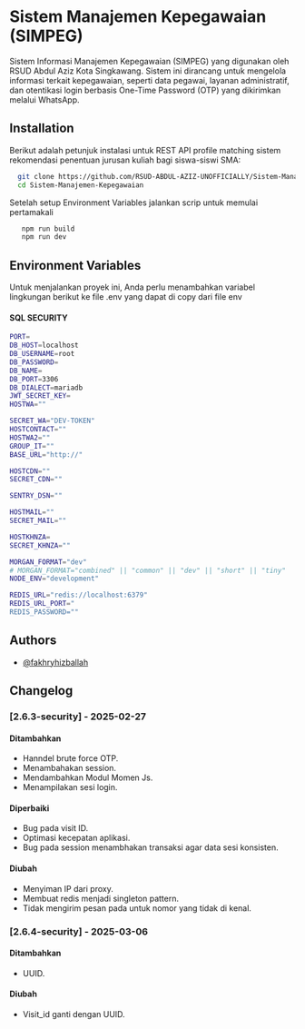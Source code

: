 
# Sistem Manajemen Kepegawaian (SIMPEG)

Sistem Informasi Manajemen Kepegawaian (SIMPEG) yang digunakan oleh RSUD Abdul Aziz Kota Singkawang. Sistem ini dirancang untuk mengelola informasi terkait kepegawaian, seperti data pegawai, layanan administratif, dan otentikasi login berbasis One-Time Password (OTP) yang dikirimkan melalui WhatsApp.



## Installation
Berikut adalah petunjuk instalasi untuk REST API profile matching sistem rekomendasi penentuan jurusan kuliah bagi siswa-siswi SMA:

```bash
  git clone https://github.com/RSUD-ABDUL-AZIZ-UNOFFICIALLY/Sistem-Manajemen-Kepegawaian.git
  cd Sistem-Manajemen-Kepegawaian
```

Setelah setup Environment Variables jalankan scrip
untuk memulai pertamakali
```bash
   npm run build
   npm run dev
```
## Environment Variables

Untuk menjalankan proyek ini, Anda perlu menambahkan variabel lingkungan berikut ke file .env yang dapat di copy dari file env

#### SQL SECURITY
```bash
PORT=
DB_HOST=localhost
DB_USERNAME=root
DB_PASSWORD=
DB_NAME=
DB_PORT=3306
DB_DIALECT=mariadb
JWT_SECRET_KEY=
HOSTWA=""

SECRET_WA="DEV-TOKEN"
HOSTCONTACT=""
HOSTWA2=""
GROUP_IT=""
BASE_URL="http://"

HOSTCDN=""
SECRET_CDN=""

SENTRY_DSN=""

HOSTMAIL=""
SECRET_MAIL=""

HOSTKHNZA=
SECRET_KHNZA=""

MORGAN_FORMAT="dev"
# MORGAN_FORMAT="combined" || "common" || "dev" || "short" || "tiny"
NODE_ENV="development"

REDIS_URL="redis://localhost:6379"
REDIS_URL_PORT="
REDIS_PASSWORD=""

```

## Authors

- [@fakhryhizballah](https://github.com/fakhryhizballah)


## Changelog

### [2.6.3-security] - 2025-02-27
#### Ditambahkan
- Hanndel brute force OTP.
- Menambahakan session.
- Mendambahkan Modul Momen Js.
- Menampilakan sesi login.

#### Diperbaiki
- Bug pada visit ID.
- Optimasi kecepatan aplikasi.
- Bug pada session menambhakan transaksi agar data sesi konsisten.

#### Diubah
- Menyiman IP dari proxy.
- Membuat redis menjadi singleton pattern.
- Tidak mengirim pesan pada untuk nomor yang tidak di kenal.


### [2.6.4-security] - 2025-03-06
#### Ditambahkan
- UUID.

#### Diubah
-  Visit_id ganti dengan UUID.